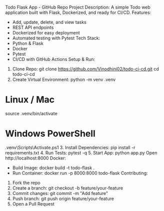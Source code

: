 Todo Flask App - GitHub Repo
Project Description:
A simple Todo web application built with Flask, Dockerized, and ready for CI/CD.
Features:
- Add, update, delete, and view tasks
- REST API endpoints
- Dockerized for easy deployment
- Automated testing with Pytest
Tech Stack:
- Python & Flask
- Docker
- Pytest
- CI/CD with GitHub Actions
Setup & Run:
1. Clone Repo:
 git clone https://github.com/Vinodhini02/todo-ci-cd.git
 cd todo-ci-cd
2. Create Virtual Environment:
 python -m venv .venv
 # Linux / Mac
 source .venv/bin/activate
 # Windows PowerShell
 .venv\Scripts\Activate.ps1
3. Install Dependencies:
 pip install -r requirements.txt
4. Run Tests:
 pytest -q
5. Start App:
 python app.py
 Open http://localhost:8000
Docker:
- Build Image:
 docker build -t todo-flask .
- Run Container:
 docker run -p 8000:8000 todo-flask
Contributing:
1. Fork the repo
2. Create a branch: git checkout -b feature/your-feature
3. Commit changes: git commit -m "Add feature"
4. Push branch: git push origin feature/your-feature
5. Open a Pull Request
